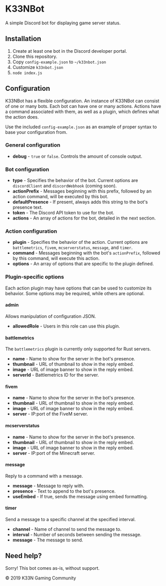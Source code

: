 # K33NBot
A simple Discord bot for displaying game server status.

## Installation
1. Create at least one bot in the Discord developer portal.
2. Clone this repository.
3. Copy `config-example.json` to `~/k33nbot.json`
4. Customize `k33nbot.json`
5. `node index.js`

## Configuration
K33NBot has a flexible configuration. An instance of K33NBot can consist of one or many bots. Each bot can have one or many actions. Actions have a command associated with them, as well as a plugin, which defines what the action does.

Use the included `config-example.json` as an example of proper syntax to base your configuration from.

### General configuration
- **debug** - `true` or `false`. Controls the amount of console output.

### Bot configuration
- **type** - Specifies the behavior of the bot. Current options are `discordClient` and `discordWebhook` (coming soon).
- **actionPrefix** - Messages beginning with this prefix, followed by an action command, will be executed by this bot.
- **defaultPresence** - If present, always adds this string to the bot's presence text.
- **token** - The Discord API token to use for the bot.
- **actions** - An array of actions for the bot, detailed in the next section.

### Action configuration
- **plugin** - Specifies the behavior of the action. Current options are `battlemetrics`, `fivem`, `mcserverstatus`, `message`, and `timer`.
- **command** - Messages beginning with the bot's `actionPrefix`, followed by this command, will execute this action.
- **options** - An array of options that are specific to the plugin defined.

### Plugin-specific options
Each action plugin may have options that can be used to customize its behavior. Some options may be required, while others are optional.

#### admin
Allows manipulation of configuration JSON.

- **allowedRole** - Users in this role can use this plugin.

#### battlemetrics
The `battlemetrics` plugin is currently only supported for Rust servers.

- **name** - Name to show for the server in the bot's presence.
- **thumbnail** - URL of thumbnail to show in the reply embed.
- **image** - URL of image banner to show in the reply embed.
- **serverId** - Battlemetrics ID for the server.

#### fivem
- **name** - Name to show for the server in the bot's presence.
- **thumbnail** - URL of thumbnail to show in the reply embed.
- **image** - URL of image banner to show in the reply embed.
- **server** - IP:port of the FiveM server.

#### mcserverstatus
- **name** - Name to show for the server in the bot's presence.
- **thumbnail** - URL of thumbnail to show in the reply embed.
- **image** - URL of image banner to show in the reply embed.
- **server** - IP:port of the Minecraft server.

#### message
Reply to a command with a message.

- **message** - Message to reply with.
- **presence** - Text to append to the bot's presence.
- **useEmbed** - If true, sends the message using embed formatting.

#### timer
Send a message to a specific channel at the specified interval.

- **channel** - Name of channel to send the message to.
- **interval** - Number of seconds between sending the message.
- **message** - The message to send.

## Need help?
Sorry! This bot comes as-is, without support.



© 2019 K33N Gaming Community
